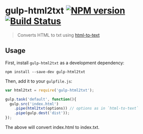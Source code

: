# gulp-html2txt [![NPM version][npm-image]][npm-url] [![Build Status](https://travis-ci.org/hemanth/gulp-html2txt.svg?branch=master)](https://travis-ci.org/hemanth/gulp-html2txt)
> Converts HTML to txt using [html-to-text](https://npmjs.org/package/html-to-text)

## Usage

First, install `gulp-html2txt` as a development dependency:

```shell
npm install --save-dev gulp-html2txt
```

Then, add it to your `gulpfile.js`:

```javascript
var html2txt = require('gulp-html2txt');

gulp.task('default', function(){
  gulp.src('index.html')
    .pipe(html2txt(options)) // options as in `html-to-text`
    .pipe(gulp.dest('dist'));
});
```
The above will convert index.html to index.txt. 

[npm-url]: https://npmjs.org/package/gulp-html2txt
[npm-image]: https://badge.fury.io/js/gulp-repl.png

